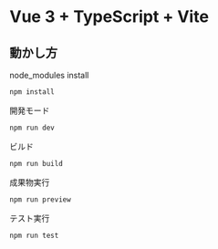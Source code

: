 # Vue 3 + TypeScript + Vite

## 動かし方

node_modules install

```bash
npm install
```

開発モード

```bash
npm run dev
```

ビルド

```bash
npm run build
```

成果物実行

```bash
npm run preview
```

テスト実行

```bash
npm run test
```
